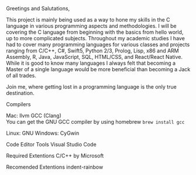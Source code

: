 Greetings and Salutations,

This project is mainly being used as a way to hone my skills in the C language in various programming aspects and methodologies. I will be covering the C language from beginning with the basics from hello world, up to more complicated subjects. Throughout my academic studies I have had to cover many programming languages for various classes and projects ranging from C/C++, C#, Swift5, Python 2/3, Prolog, Lisp, x86 and ARM Assembly, R, Java, JavaScript, SQL, HTML/CSS, and React/React Native. While it is good to know many languages I always felt that becoming a Master of a single language would be more beneficial than becoming a Jack of all trades. 

Join me, where getting lost in a programming language is the only true destination.



Compilers

Mac: llvm GCC (Clang)  
You can get the GNU GCC compiler by using homebrew `brew install gcc`

Linux: GNU
Windows: CyGwin


Code Editor Tools
Visual Studio Code

Required Extentions
C/C++ by Microsoft

Recomended Extentions
indent-rainbow
